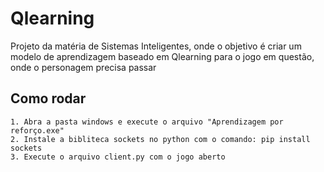 # Qlearning
Projeto da matéria de Sistemas Inteligentes, onde o objetivo é criar um modelo de aprendizagem baseado em Qlearning para o jogo em questão, onde o personagem precisa passar 

## Como rodar
    1. Abra a pasta windows e execute o arquivo "Aprendizagem por reforço.exe"
    2. Instale a bibliteca sockets no python com o comando: pip install sockets
    3. Execute o arquivo client.py com o jogo aberto